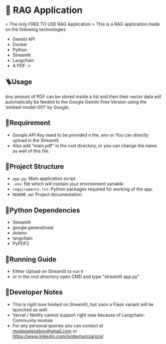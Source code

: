 
# 🤖 RAG Application 
< The only FREE TO USE RAG Application >
This is a RAG application made on the following technologies
- Gemini API
- Docker
- Python
- Streamlit
- Langchain
- A PDF :>

## 🪜Usage
Any amount of PDF can be stored inside a list and then their vector data will automatically be feeded to the Google Gemini Free Version using the 'embed-model-001' by Google. 

## 💪Requirement
- Google API Key need to be provided n the .env or You can directly upload in the Streamlit
- Also add "main.pdf" in the root directory, or you can change the name as well of this file.


## 📂Project Structure

- `app.py`: Main application script.
- `.env`: file which will contain your environment variable.
- `requirements.txt`: Python packages required for working of the app.
- `README.md`: Project documentation.

## 🐍Python Dependencies
- Streamlit
- google.generativeai
- dotenv
- langchain
- PyPDF2

## 🤖Running Guide
- Either Upload on Streamlit to run it
- or in the root directory open CMD and type "streamlit app.py"

## 📒Developer Notes
- This is right now hosted on Streamlit, but soon a Flask variant will be launched as well.
- Vercel / Netlify cannot support right now because of Langchain-Community module
- For any personal queries you can contact at mostuselessboy@gmail.com or https://www.linkedin.com/in/devhamzarizvi/
